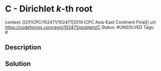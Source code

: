 # C - Dirichlet $k$-th root

contest: [[CFICPC/102471/102471|2019 ICPC Asia-East Continent Final]]
url: https://codeforces.com/gym/102471/problem/C
Status: #UNSOLVED
Tags: #

## Description

## Solution

